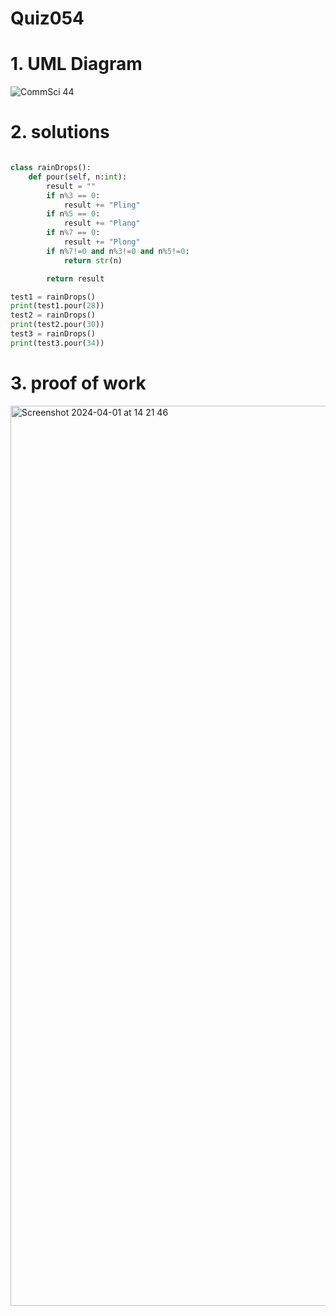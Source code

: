 # Quiz054


# 1. UML Diagram

![CommSci 44](https://github.com/Rokyyz/UNIT4/assets/134658259/2916528b-f44e-4d38-b3f5-b38f7df62a5c)


# 2. solutions

```.py

class rainDrops():
    def pour(self, n:int):
        result = ""
        if n%3 == 0:
            result += "Pling"
        if n%5 == 0:
            result += "Plang"
        if n%7 == 0:
            result += "Plong"
        if n%7!=0 and n%3!=0 and n%5!=0:
            return str(n)

        return result

test1 = rainDrops()
print(test1.pour(28))
test2 = rainDrops()
print(test2.pour(30))
test3 = rainDrops()
print(test3.pour(34))

```

# 3. proof of work

<img width="1440" alt="Screenshot 2024-04-01 at 14 21 46" src="https://github.com/Rokyyz/UNIT4/assets/134658259/cfa9a0a3-d47c-40d5-ad97-9e65f8c51639">

